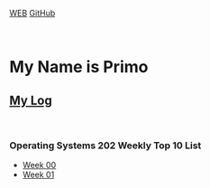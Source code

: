 ---
---

[WEB](https://primogu.github.io/os202/)
[GitHub](https://github.com/primogu/os202/)

<br>

# My Name is Primo

## [My Log](TXT/mylog.txt)

<br>

### Operating Systems 202 Weekly Top 10 List <br>
* [Week 00](W00/) <br>
* [Week 01](W01/) <br>

